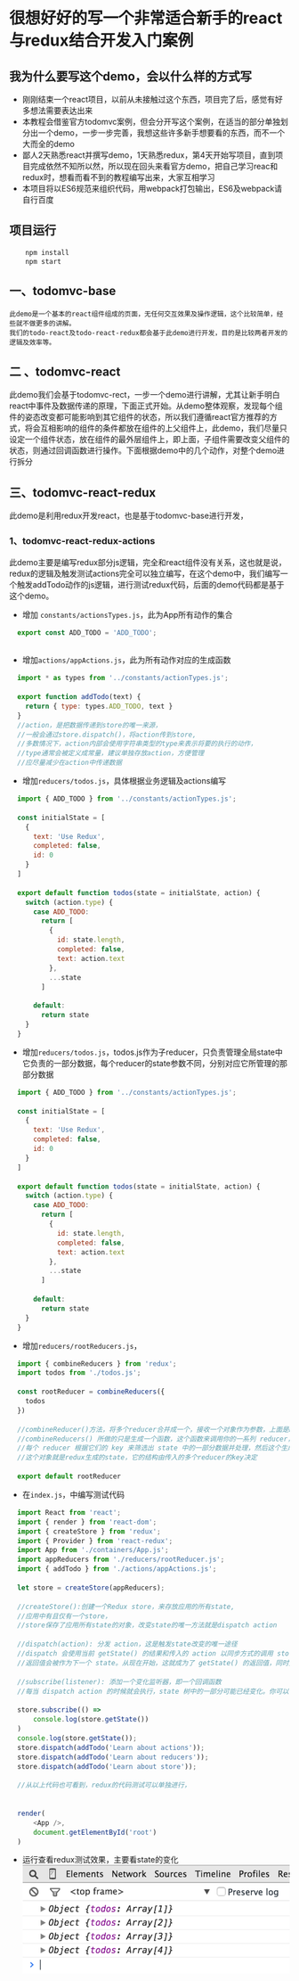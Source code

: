 # 很想好好的写一个非常适合新手的react与redux结合开发入门案例

## 我为什么要写这个demo，会以什么样的方式写
 * 刚刚结束一个react项目，以前从未接触过这个东西，项目完了后，感觉有好多想法需要表达出来
 * 本教程会借鉴官方todomvc案例，但会分开写这个案例，在适当的部分单独划分出一个demo，一步一步完善，我想这些许多新手想要看的东西，而不一个大而全的demo
 * 鄙人2天熟悉react并撰写demo，1天熟悉redux，第4天开始写项目，直到项目完成依然不知所以然，所以现在回头来看官方demo，把自己学习reac和redux时，想看而看不到的教程编写出来，大家互相学习
 * 本项目将以ES6规范来组织代码，用webpack打包输出，ES6及webpack请自行百度

## 项目运行

```  
    npm install
    npm start  
```

## 一、todomvc-base  
```
此demo是一个基本的react组件组成的页面，无任何交互效果及操作逻辑，这个比较简单，经些就不做更多的讲解。
我们的todo-react及todo-react-redux都会基于此demo进行开发，目的是比较两者开发的逻辑及效率等。  
```

## 二 、todomvc-react  
此demo我们会基于todomvc-rect，一步一个demo进行讲解，尤其让新手明白react中事件及数据传递的原理，下面正式开始。从demo整体观察，发现每个组件的姿态改变都可能影响到其它组件的状态，所以我们遵循react官方推荐的方式，将会互相影响的组件的条件都放在组件的上父组件上，此demo，我们尽量只设定一个组件状态，放在组件的最外层组件上，即<App />上面，子组件需要改变父组件的状态，则通过回调函数进行操作。下面根据demo中的几个动作，对整个demo进行拆分

## 三、todomvc-react-redux
此demo是利用redux开发react，也是基于todomvc-base进行开发，  

### 1、todomvc-react-redux-actions  
此demo主要是编写redux部分js逻辑，完全和react组件没有关系，这也就是说，redux的逻辑及触发测试actions完全可以独立编写，在这个demo中，我们编写一个触发addTodo动作的js逻辑，进行测试redux代码，后面的demo代码都是基于这个demo。  
  * 增加 `constants/actionsTypes.js`，此为App所有动作的集合  
  ```javascript  
	export const ADD_TODO = 'ADD_TODO';
	
  ```

  * 增加`actions/appActions.js`，此为所有动作对应的生成函数  
  ```javascript  
    import * as types from '../constants/actionTypes.js';

	export function addTodo(text) {
	  return { type: types.ADD_TODO, text }
	}
	//action，是把数据传递到store的唯一来源，
	//一般会通过store.dispatch()，将action传到store,
	//多数情况下，action内部会使用字符串类型的type来表示将要的执行的动作，
	//type通常会被定义成常量，建议单独存放action，方便管理
	//应尽量减少在action中传递数据
  ```  

  * 增加`reducers/todos.js`，具体根据业务逻辑及actions编写  
  ```javascript  
	import { ADD_TODO } from '../constants/actionTypes.js';

	const initialState = [
	  {
	    text: 'Use Redux',
	    completed: false,
	    id: 0
	  }
	]

	export default function todos(state = initialState, action) {
	  switch (action.type) {
	    case ADD_TODO:
	      return [
	        {
	          id: state.length,
	          completed: false,
	          text: action.text
	        }, 
	        ...state
	      ]

	    default:
	      return state
	  }
	}
  ```   

  * 增加`reducers/todos.js`，todos.js作为子reducer，只负责管理全局state中它负责的一部分数据，每个reducer的state参数不同，分别对应它所管理的那部分数据  
  ```javascript  
	import { ADD_TODO } from '../constants/actionTypes.js';

	const initialState = [
	  {
	    text: 'Use Redux',
	    completed: false,
	    id: 0
	  }
	]

	export default function todos(state = initialState, action) {
	  switch (action.type) {
	    case ADD_TODO:
	      return [
	        {
	          id: state.length,
	          completed: false,
	          text: action.text
	        }, 
	        ...state
	      ]

	    default:
	      return state
	  }
	}
  ```    

  * 增加`reducers/rootReducers.js`， 
  ```javascript  
	import { combineReducers } from 'redux';
	import todos from './todos.js';

	const rootReducer = combineReducers({
	  todos
	})

	//combineReducer()方法，将多个reducer合并成一个，接收一个对象作为参数，上面是ES6的对象的写法，它与combineReducers({todos:todos})一样。
	//combineReducers() 所做的只是生成一个函数，这个函数来调用你的一系列 reducer，
	//每个 reducer 根据它们的 key 来筛选出 state 中的一部分数据并处理，然后这个生成的函数所有 reducer 的结果合并成一个大的对象。
	//这个对象就是redux生成的state，它的结构由传入的多个reducer的key决定

	export default rootReducer
  ```  

  * 在`index.js`，中编写测试代码  
  ```javascript  
	import React from 'react';
	import { render } from 'react-dom';
	import { createStore } from 'redux';
	import { Provider } from 'react-redux';
	import App from './containers/App.js';
	import appReducers from './reducers/rootReducer.js';
	import { addTodo } from './actions/appActions.js';

	let store = createStore(appReducers);

	//createStore():创建一个Redux store，来存放应用的所有state,
	//应用中有且仅有一个store，
	//store保存了应用所有state的对象，改变state的唯一方法就是dispatch action

	//dispatch(action): 分发 action，这是触发state改变的唯一途径
	//dispatch 会使用当前 getState() 的结果和传入的 action 以同步方式的调用 store 的 reduce 函数。
	//返回值会被作为下一个 state。从现在开始，这就成为了 getState() 的返回值，同时变化监听器(change listener)会被触发。
	
	//subscribe(listener): 添加一个变化监听器，即一个回调函数
	//每当 dispatch action 的时候就会执行，state 树中的一部分可能已经变化。你可以在回调函数里调用 getState() 来拿到当前 state。

	store.subscribe(() => 
		console.log(store.getState())
	)
	console.log(store.getState());
	store.dispatch(addTodo('Learn about actions'));
	store.dispatch(addTodo('Learn about reducers'));
	store.dispatch(addTodo('Learn about store'));
	
	//从以上代码也可看到，redux的代码测试可以单独进行，


	render(
		<App />,
		document.getElementById('root')
	)
  ```  

  * 运行查看redux测试效果，主要看state的变化  
  ![redux测试效果][1]  



















  [1]:/demo-images/m1.png

  

